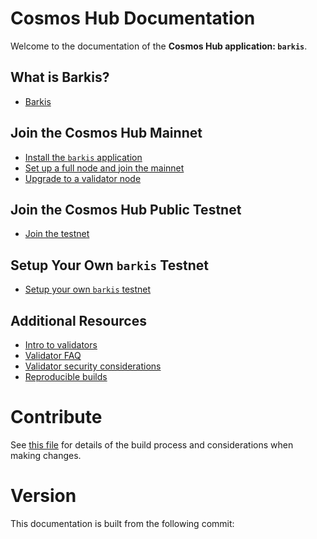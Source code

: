 # Cosmos Hub Documentation

Welcome to the documentation of the **Cosmos Hub application: `barkis`**.

## What is Barkis?

- [Barkis](./what-is-barkis.md)

## Join the Cosmos Hub Mainnet

- [Install the `barkis` application](./installation.md)
- [Set up a full node and join the mainnet](./join-mainnet.md)
- [Upgrade to a validator node](./validators/validator-setup.md)

## Join the Cosmos Hub Public Testnet

- [Join the testnet](./join-testnet.md)

## Setup Your Own `barkis` Testnet

- [Setup your own `barkis` testnet](./deploy-testnet.md)

## Additional Resources

- [Intro to validators](./validators/overview.md)
- [Validator FAQ](./validators/validator-faq.md)
- [Validator security considerations](./validators/security.md)
- [Reproducible builds](./reproducible-builds.md)

# Contribute

See [this file](https://github.com/barkisnet/barkis/blob/master/docs/DOCS_README.md) for details of the build process and
considerations when making changes.

# Version

 This documentation is built from the following commit:

